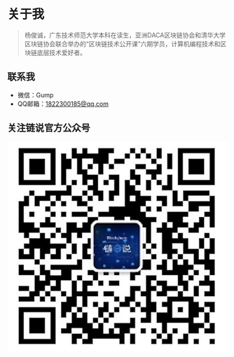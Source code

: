# 关于我

> 杨俊诚，广东技术师范大学本科在读生，亚洲DACA区块链协会和清华大学区块链协会联合举办的“区块链技术公开课”六期学员，计算机编程技术和区块链底层技术爱好者。

## 联系我

- 微信：Gump
- QQ邮箱：1822300185@qq.com



## 关注链说官方公众号

![](/images/public.jpg)
